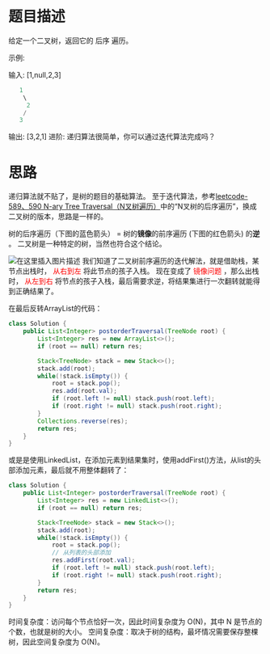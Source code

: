 # 题目描述
给定一个二叉树，返回它的 后序 遍历。

示例:

输入: [1,null,2,3]  

```java
   1
    \
     2
    /
   3 

```

输出: [3,2,1]
进阶: 递归算法很简单，你可以通过迭代算法完成吗？

# 思路
递归算法就不贴了，是树的题目的基础算法。
至于迭代算法，参考[leetcode-589、590 N-ary Tree Traversal（N叉树遍历）](https://github.com/MagicalPiggy/leetcode/blob/master/easy/Tree/589%26590%20-%20N-ary%20Tree%20%20Traversal.md)中的“N叉树的后序遍历”，换成二叉树的版本，思路是一样的。



树的后序遍历（下图的蓝色箭头） = 树的**镜像**的前序遍历 (下图的红色箭头) 的**逆** 。
二叉树是一种特定的树，当然也符合这个结论。

![在这里插入图片描述](https://img-blog.csdnimg.cn/20200630142813167.png?x-oss-process=image/watermark,type_ZmFuZ3poZW5naGVpdGk,shadow_10,text_aHR0cHM6Ly9ibG9nLmNzZG4ubmV0L3o3MTQ0MDU0ODk=,size_16,color_FFFFFF,t_70)
我们知道了二叉树前序遍历的迭代解法，就是借助栈，某节点出栈时，<font color=red> 从右到左 </font>将此节点的孩子入栈。
现在变成了<font color=red> 镜像问题 </font>，那么出栈时，<font color=red> 从左到右 </font> 将节点的孩子入栈，最后需要求逆，将结果集进行一次翻转就能得到正确结果了。



在最后反转ArrayList的代码：

```java
class Solution {
    public List<Integer> postorderTraversal(TreeNode root) {
		List<Integer> res = new ArrayList<>();
		if (root == null) return res;

		Stack<TreeNode> stack = new Stack<>();
        stack.add(root);
		while(!stack.isEmpty()) {
            root = stack.pop();
            res.add(root.val);
	        if (root.left != null) stack.push(root.left);
	        if (root.right != null) stack.push(root.right);
        }
        Collections.reverse(res);
        return res;
    }
}
```
或是是使用LinkedList，在添加元素到结果集时，使用addFirst()方法，从list的头部添加元素，最后就不用整体翻转了：

```java
class Solution {
    public List<Integer> postorderTraversal(TreeNode root) {
		List<Integer> res = new LinkedList<>();
		if (root == null) return res;

		Stack<TreeNode> stack = new Stack<>();
        stack.add(root);
		while(!stack.isEmpty()) {
            root = stack.pop();
            // 从列表的头部添加
            res.addFirst(root.val);
	        if (root.left != null) stack.push(root.left);
	        if (root.right != null) stack.push(root.right);
        }
        return res;
    }
}
```

时间复杂度：访问每个节点恰好一次，因此时间复杂度为 O(N)，其中 N 是节点的个数，也就是树的大小。
空间复杂度：取决于树的结构，最坏情况需要保存整棵树，因此空间复杂度为 O(N)。